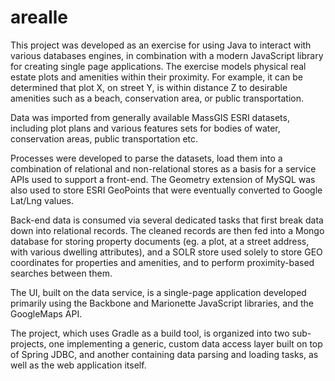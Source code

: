 # arealle
This project was developed as an exercise for using Java to interact with various databases engines, in combination with a modern JavaScript library for creating single page applications.  The exercise models physical real estate plots and amenities within their proximity. For example, it can be determined that plot X, on street Y, is within distance Z to desirable amenities such as a beach, conservation area, or public transportation.

Data was imported from generally available MassGIS ESRI datasets, including plot plans and various features sets for bodies of water, conservation areas, public transportation etc.

Processes were developed to parse the datasets, load them into a combination of relational and non-relational stores as a basis for a service APIs used to support a front-end.  The Geometry extension of MySQL was also used to store ESRI GeoPoints that were eventually converted to Google Lat/Lng values.

Back-end data is consumed via several dedicated tasks that first break data down into relational records. The cleaned records are then fed into a Mongo database for storing property documents (eg. a plot, at a street address, with various dwelling attributes), and a SOLR store used solely to store GEO coordinates for properties and amenities, and to perform proximity-based searches between them.

The UI, built on the data service, is a single-page application developed primarily using the Backbone and Marionette JavaScript libraries, and the GoogleMaps API. 

The project, which uses Gradle as a build tool, is organized into two sub-projects, one implementing a generic, custom data access layer built on top of Spring JDBC, and another containing data parsing and loading tasks, as well as the web application itself.
